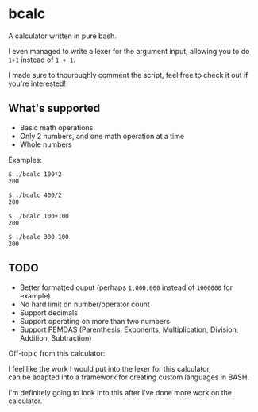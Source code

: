 # bcalc

A calculator written in pure bash.

I even managed to write a lexer for the argument input, allowing you to do `1+1` instead of `1 + 1`.

I made sure to thouroughly comment the script, feel free to check it out if you're interested!


## What's supported

- Basic math operations
- Only 2 numbers, and one math operation at a time
- Whole numbers

Examples:

```
$ ./bcalc 100*2
200

$ ./bcalc 400/2
200

$ ./bcalc 100+100
200

$ ./bcalc 300-100
200
```

## TODO

- Better formatted ouput (perhaps `1,000,000` instead of `1000000` for example)
- No hard limit on number/operator count
- Support decimals
- Support operating on more than two numbers
- Support PEMDAS (Parenthesis, Exponents, Multiplication, Division, Addition, Subtraction)

Off-topic from this calculator:

I feel like the work I would put into the lexer for this calculator,<br>
can be adapted into a framework for creating custom languages in BASH.

I'm definitely going to look into this after I've done more work on the calculator.
